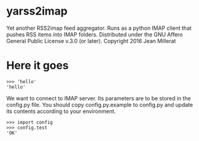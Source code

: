 # yarss2imap
Yet another RSS2imap feed aggregator. Runs as a python IMAP client that pushes RSS items into IMAP folders.
Distributed under the GNU Affero General Public License v.3.0 (or later). Copyright 2016 Jean Millerat

# Here it goes

    >>> 'hello'
    'hello'

We want to connect to IMAP server. Its parameters are to be stored in the config.py file. You should copy config.py.example to config.py and update its contents according to your environment.

    >>> import config
    >>> config.test
    'OK'
